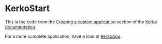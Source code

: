 # KerkoStart

This is the code from the [Creating a custom application][Kerko_docs_section]
section of the [Kerko documentation][Kerko_docs].

For a more complete application, have a look at [KerkoApp].

[Kerko_docs]: https://whiskyechobravo.github.io/kerko/
[Kerko_docs_section]: https://whiskyechobravo.github.io/kerko/latest/getting-started/#creating-a-custom-application
[KerkoApp]: https://github.com/whiskyechobravo/kerkoapp

